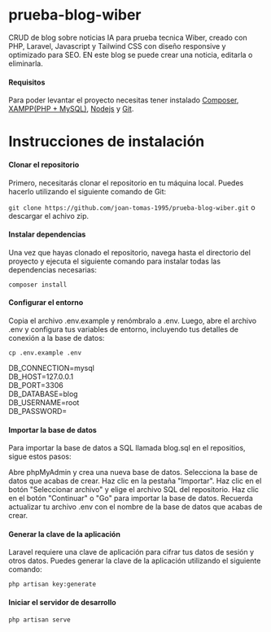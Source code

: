 # prueba-blog-wiber
CRUD de blog sobre noticias IA para prueba tecnica Wiber, creado con PHP, Laravel, Javascript y Tailwind CSS con diseño responsive y optimizado para SEO.
EN este blog se puede crear una noticia, editarla o eliminarla.

#### Requisitos

Para poder levantar el proyecto necesitas tener instalado [Composer](https://getcomposer.org/), [XAMPP(PHP + MySQL)](https://www.apachefriends.org/es/index.html), [Nodejs](https://nodejs.org/) y [Git](https://git-scm.com/).

# Instrucciones de instalación
#### Clonar el repositorio

Primero, necesitarás clonar el repositorio en tu máquina local. Puedes hacerlo utilizando el siguiente comando de Git:

```git clone https://github.com/joan-tomas-1995/prueba-blog-wiber.git```
o descargar el achivo zip.


#### Instalar dependencias

Una vez que hayas clonado el repositorio, navega hasta el directorio del proyecto y ejecuta el siguiente comando para instalar todas las dependencias necesarias:


```composer install```

#### Configurar el entorno

Copia el archivo .env.example y renómbralo a .env. Luego, abre el archivo .env y configura tus variables de entorno, incluyendo tus detalles de conexión a la base de datos:


```cp .env.example .env```

DB_CONNECTION=mysql <br>
DB_HOST=127.0.0.1 <br>
DB_PORT=3306 <br>
DB_DATABASE=blog <br>
DB_USERNAME=root <br>
DB_PASSWORD= <br>

#### Importar la base de datos

Para importar la base de datos a SQL llamada blog.sql en el repositios, sigue estos pasos:

Abre phpMyAdmin y crea una nueva base de datos.
Selecciona la base de datos que acabas de crear.
Haz clic en la pestaña "Importar".
Haz clic en el botón "Seleccionar archivo" y elige el archivo SQL del repositorio.
Haz clic en el botón "Continuar" o "Go" para importar la base de datos.
Recuerda actualizar tu archivo .env con el nombre de la base de datos que acabas de crear.

#### Generar la clave de la aplicación



Laravel requiere una clave de aplicación para cifrar tus datos de sesión y otros datos. Puedes generar la clave de la aplicación utilizando el siguiente comando:

```php artisan key:generate```


#### Iniciar el servidor de desarrollo

```php artisan serve```
